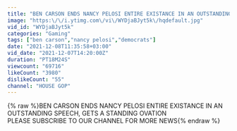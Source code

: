 ```yaml
---
title: "BEN CARSON ENDS NANCY PELOSI ENTIRE EXISTANCE IN AN OUTSTANDING SPEECH, GETS A STANDING OVATION"
image: "https:\/\/i.ytimg.com\/vi\/WYDjaBJyt5k\/hqdefault.jpg"
vid_id: "WYDjaBJyt5k"
categories: "Gaming"
tags: ["ben carson","nancy pelosi","democrats"]
date: "2021-12-08T11:35:58+03:00"
vid_date: "2021-12-07T14:20:00Z"
duration: "PT18M24S"
viewcount: "69716"
likeCount: "3980"
dislikeCount: "55"
channel: "HOUSE GOP"
---
```

{% raw %}BEN CARSON ENDS NANCY PELOSI ENTIRE EXISTANCE IN AN OUTSTANDING SPEECH, GETS A STANDING OVATION<br />PLEASE SUBSCRIBE TO OUR CHANNEL FOR MORE NEWS{% endraw %}
